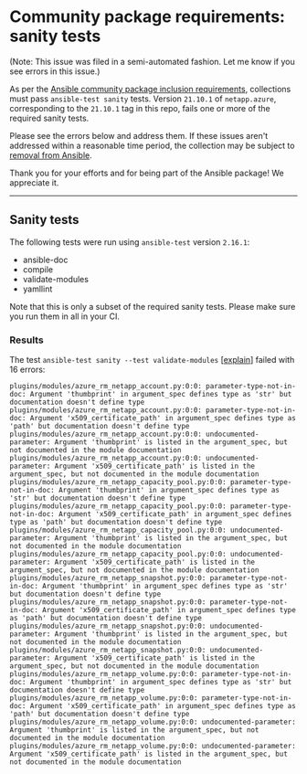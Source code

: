 # Community package requirements: sanity tests

(Note: This issue was filed in a semi-automated fashion. Let me know if you see errors in this issue.)

As per the [Ansible community package inclusion requirements][ci-testing], collections must pass `ansible-test sanity` tests. Version `21.10.1` of `netapp.azure`, corresponding to the `21.10.1` tag in this repo, fails one or more of the required sanity tests.


Please see the errors below and address them. If these issues aren't addressed within a reasonable time period, the collection may be subject to [removal from Ansible][removal].

Thank you for your efforts and for being part of the Ansible package! We appreciate it.

---

## Sanity tests

The following tests were run using `ansible-test` version `2.16.1`:

- ansible-doc
- compile
- validate-modules
- yamllint

Note that this is only a subset of the required sanity tests. Please make sure you run them in all in your CI.

### Results

The test `ansible-test sanity --test validate-modules` [[explain](https://docs.ansible.com/ansible-core/2.16/dev_guide/testing/sanity/validate-modules.html)] failed with 16 errors:

``` text
plugins/modules/azure_rm_netapp_account.py:0:0: parameter-type-not-in-doc: Argument 'thumbprint' in argument_spec defines type as 'str' but documentation doesn't define type
plugins/modules/azure_rm_netapp_account.py:0:0: parameter-type-not-in-doc: Argument 'x509_certificate_path' in argument_spec defines type as 'path' but documentation doesn't define type
plugins/modules/azure_rm_netapp_account.py:0:0: undocumented-parameter: Argument 'thumbprint' is listed in the argument_spec, but not documented in the module documentation
plugins/modules/azure_rm_netapp_account.py:0:0: undocumented-parameter: Argument 'x509_certificate_path' is listed in the argument_spec, but not documented in the module documentation
plugins/modules/azure_rm_netapp_capacity_pool.py:0:0: parameter-type-not-in-doc: Argument 'thumbprint' in argument_spec defines type as 'str' but documentation doesn't define type
plugins/modules/azure_rm_netapp_capacity_pool.py:0:0: parameter-type-not-in-doc: Argument 'x509_certificate_path' in argument_spec defines type as 'path' but documentation doesn't define type
plugins/modules/azure_rm_netapp_capacity_pool.py:0:0: undocumented-parameter: Argument 'thumbprint' is listed in the argument_spec, but not documented in the module documentation
plugins/modules/azure_rm_netapp_capacity_pool.py:0:0: undocumented-parameter: Argument 'x509_certificate_path' is listed in the argument_spec, but not documented in the module documentation
plugins/modules/azure_rm_netapp_snapshot.py:0:0: parameter-type-not-in-doc: Argument 'thumbprint' in argument_spec defines type as 'str' but documentation doesn't define type
plugins/modules/azure_rm_netapp_snapshot.py:0:0: parameter-type-not-in-doc: Argument 'x509_certificate_path' in argument_spec defines type as 'path' but documentation doesn't define type
plugins/modules/azure_rm_netapp_snapshot.py:0:0: undocumented-parameter: Argument 'thumbprint' is listed in the argument_spec, but not documented in the module documentation
plugins/modules/azure_rm_netapp_snapshot.py:0:0: undocumented-parameter: Argument 'x509_certificate_path' is listed in the argument_spec, but not documented in the module documentation
plugins/modules/azure_rm_netapp_volume.py:0:0: parameter-type-not-in-doc: Argument 'thumbprint' in argument_spec defines type as 'str' but documentation doesn't define type
plugins/modules/azure_rm_netapp_volume.py:0:0: parameter-type-not-in-doc: Argument 'x509_certificate_path' in argument_spec defines type as 'path' but documentation doesn't define type
plugins/modules/azure_rm_netapp_volume.py:0:0: undocumented-parameter: Argument 'thumbprint' is listed in the argument_spec, but not documented in the module documentation
plugins/modules/azure_rm_netapp_volume.py:0:0: undocumented-parameter: Argument 'x509_certificate_path' is listed in the argument_spec, but not documented in the module documentation
```




[ci-testing]: https://docs.ansible.com/ansible/latest/community/collection_contributors/collection_requirements.html#ci-testing
[repo-mgmt]: https://docs.ansible.com/ansible/latest/community/collection_contributors/collection_requirements.html#repository-management
[removal]: https://github.com/ansible-collections/overview/blob/main/removal_from_ansible.rst

